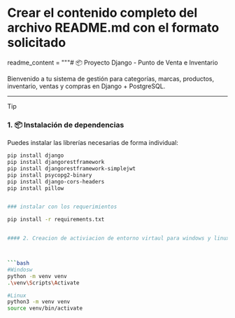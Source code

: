 # Crear el contenido completo del archivo README.md con el formato solicitado

readme_content = """# 📦 Proyecto Django - Punto de Venta e Inventario

Bienvenido a tu sistema de gestión para categorías, marcas, productos, inventario, ventas y compras en Django + PostgreSQL.

---

>[!TIP]
> ### 1. 📦 Instalación de dependencias
> Puedes instalar las librerías necesarias de forma individual:
```bash
pip install django
pip install djangorestframework
pip install djangorestframework-simplejwt
pip install psycopg2-binary
pip install django-cors-headers
pip install pillow


### instalar con los requerimientos

pip install -r requirements.txt


#### 2. Creacion de activiacion de entorno virtaul para windows y linux 



```bash
#Windosw
python -m venv venv
.\venv\Scripts\Activate

#Linux
python3 -m venv venv
source venv/bin/activate

```

